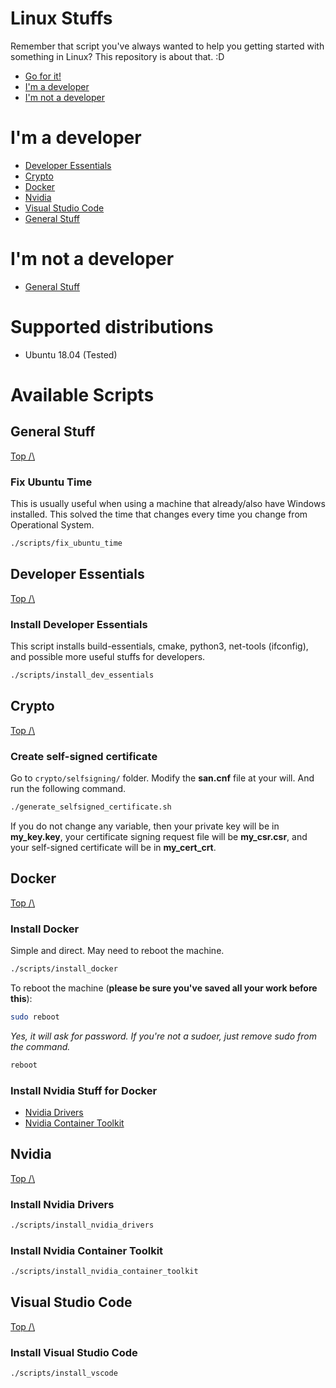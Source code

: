 # Linux Stuffs
Remember that script you've always wanted to help you getting started with something in Linux? This repository is about that. :D
- [Go for it!](#available-scripts)
- [I'm a developer](#im-a-developer)
- [I'm not a developer](#im-not-a-developer)
# I'm a developer
- [Developer Essentials](#developer-essentials)
- [Crypto](#crypto)
- [Docker](#docker)
- [Nvidia](#nvidia)
- [Visual Studio Code](#visual-studio-code)
- [General Stuff](#general-stuff)

# I'm not a developer
- [General Stuff](#general-stuff)


# Supported distributions
- Ubuntu 18.04 (Tested)

# Available Scripts
## General Stuff
[Top /\ ](#linux-stuffs)
### Fix Ubuntu Time
This is usually useful when using a machine that already/also have Windows installed. This solved the time that changes every time you change from Operational System.
```bash
./scripts/fix_ubuntu_time
```

## Developer Essentials
[Top /\ ](#linux-stuffs)
### Install Developer Essentials
This script installs build-essentials, cmake, python3, net-tools (ifconfig), and possible more useful stuffs for developers.
```bash
./scripts/install_dev_essentials
```

## Crypto
[Top /\ ](#linux-stuffs)
### Create self-signed certificate
Go to ```crypto/selfsigning/``` folder. Modify the **san.cnf** file at your will. And run the following command.
```bash
./generate_selfsigned_certificate.sh
```
If you do not change any variable, then your private key will be in **my_key.key**, your certificate signing request file will be **my_csr.csr**, and your self-signed certificate will be in **my_cert_crt**.
## Docker
[Top /\ ](#linux-stuffs)
### Install Docker
Simple and direct. May need to reboot the machine.
```bash
./scripts/install_docker
```
To reboot the machine (**please be sure you've saved all your work before this**):
```bash
sudo reboot
```
*Yes, it will ask for password. If you're not a sudoer, just remove sudo from the command.*
```bash
reboot
```
### Install Nvidia Stuff for Docker
- [Nvidia Drivers](#install-nvidia-drivers)
- [Nvidia Container Toolkit](#install-nvidia-container-toolkit)

## Nvidia
[Top /\ ](#linux-stuffs)
### Install Nvidia Drivers
```bash
./scripts/install_nvidia_drivers
```

### Install Nvidia Container Toolkit
```bash
./scripts/install_nvidia_container_toolkit
```

## Visual Studio Code
[Top /\ ](#linux-stuffs)
### Install Visual Studio Code
```bash
./scripts/install_vscode
```